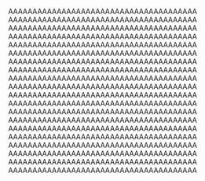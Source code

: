 AAAAAAAAAAAAAAAAAAAAAAAAAAAAAAAAAAAAAAA
AAAAAAAAAAAAAAAAAAAAAAAAAAAAAAAAAAAAAAA
AAAAAAAAAAAAAAAAAAAAAAAAAAAAAAAAAAAAAAA
AAAAAAAAAAAAAAAAAAAAAAAAAAAAAAAAAAAAAAA
AAAAAAAAAAAAAAAAAAAAAAAAAAAAAAAAAAAAAAA
AAAAAAAAAAAAAAAAAAAAAAAAAAAAAAAAAAAAAAA
AAAAAAAAAAAAAAAAAAAAAAAAAAAAAAAAAAAAAAA
AAAAAAAAAAAAAAAAAAAAAAAAAAAAAAAAAAAAAAA
AAAAAAAAAAAAAAAAAAAAAAAAAAAAAAAAAAAAAAA
AAAAAAAAAAAAAAAAAAAAAAAAAAAAAAAAAAAAAAA
AAAAAAAAAAAAAAAAAAAAAAAAAAAAAAAAAAAAAAA
AAAAAAAAAAAAAAAAAAAAAAAAAAAAAAAAAAAAAAA
AAAAAAAAAAAAAAAAAAAAAAAAAAAAAAAAAAAAAAA
AAAAAAAAAAAAAAAAAAAAAAAAAAAAAAAAAAAAAAA
AAAAAAAAAAAAAAAAAAAAAAAAAAAAAAAAAAAAAAA
AAAAAAAAAAAAAAAAAAAAAAAAAAAAAAAAAAAAAAA
AAAAAAAAAAAAAAAAAAAAAAAAAAAAAAAAAAAAAAA
AAAAAAAAAAAAAAAAAAAAAAAAAAAAAAAAAAAAAAA
AAAAAAAAAAAAAAAAAAAAAAAAAAAAAAAAAAAAAAA
AAAAAAAAAAAAAAAAAAAAAAAAAAAAAAAAAAAAAAA
